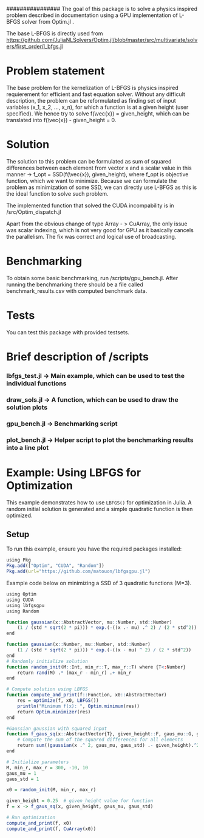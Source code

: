 ################
The goal of this package is to solve a physics inspired problem described in documentation using a GPU implementation of L-BFGS solver from Optim.jl .

The base L-BFGS is directly used from https://github.com/JuliaNLSolvers/Optim.jl/blob/master/src/multivariate/solvers/first_order/l_bfgs.jl


# Problem statement

The base problem for the kernelization of L-BFGS is physics inspired requierement for efficient and fast equation solver. Without any difficult description, the problem can be reformulated as finding set of input variables (x_1, x_2, ..., x_n), for which a function is at a given height (user specified). We hence try to solve f(\vec{x}) = given_height, which can be translated into  f(\vec{x}) - given_height = 0. 

# Solution
The solution to this problem can be formulated as sum of squared differences between each element from vector x and a scalar value in this manner -> f_opt = SSD(f(\vec{x}), given_height), where f_opt is objective function, which we want to minimize. Because we can formulate the problem as minimization of some SSD, we can directly use L-BFGS as this is the ideal function to solve such problem. 

The implemented function that solved the CUDA incompability is in /src/Optim_dispatch.jl

Apart from the obvious change of type Array - > CuArray,
the only issue was scalar indexing, which is not very good for GPU as it basically cancels the parallelism. The fix was correct and logical use of broadcasting. 

# Benchmarking
To obtain some basic benchmarking, run /scripts/gpu_bench.jl. After running the benchmarking there should be a file called benchmark_results.csv with computed benchmark data. 


# Tests

You can test this package with provided testsets.



# Brief description of /scripts

### lbfgs_test.jl -> Main example, which can be used to test the individual functions
### draw_sols.jl -> A function, which can be used to draw the solution plots 
### gpu_bench.jl -> Benchmarking script
### plot_bench.jl -> Helper script to plot the benchmarking results into a line plot


# Example: Using LBFGS for Optimization

This example demonstrates how to use `LBFGS()` for optimization in Julia. A random initial solution is generated and a simple quadratic function is then optimized. 

## Setup

To run this example, ensure you have the required packages installed:

```r
using Pkg
Pkg.add(["Optim", "CUDA", "Random"])
Pkg.add(url="https://github.com/matouon/lbfgsgpu.jl")

```

Example code below on minimizing a SSD of 3 quadratic functions (M=3).
```r
using Optim
using CUDA
using lbfgsgpu
using Random

function gaussian(x::AbstractVector, mu::Number, std::Number)
    (1 / (std * sqrt(2 * pi))) * exp.(-((x .- mu) .^ 2) / (2 * std^2))
end

function gaussian(x::Number, mu::Number, std::Number)
    (1 / (std * sqrt(2 * pi))) * exp.(-((x - mu) ^ 2) / (2 * std^2))
end
# Randomly initialize solution
function random_init(M::Int, min_r::T, max_r::T) where {T<:Number}
    return rand(M) .* (max_r - min_r) .+ min_r
end

# Compute solution using LBFGS
function compute_and_print(f::Function, x0::AbstractVector)
    res = optimize(f, x0, LBFGS())
    println("Minimum f(x): ", Optim.minimum(res))
    return Optim.minimizer(res)
end

#Gaussian gaussian with squared input
function f_gaus_sq(x::AbstractVector{T}, given_height::F, gaus_mu::G, gaus_std::H) where {T<:Number,F<:Number,G<:Number,H<:Number}
    # Compute the sum of the squared differences for all elements
    return sum((gaussian(x .^ 2, gaus_mu, gaus_std) .- given_height).^2)
end

# Initialize parameters
M, min_r, max_r = 300, -10, 10
gaus_mu = 1
gaus_std = 1

x0 = random_init(M, min_r, max_r)

given_height = 0.25  # given_height value for function
f = x -> f_gaus_sq(x, given_height, gaus_mu, gaus_std)

# Run optimization
compute_and_print(f, x0)
compute_and_print(f, CuArray(x0))
```